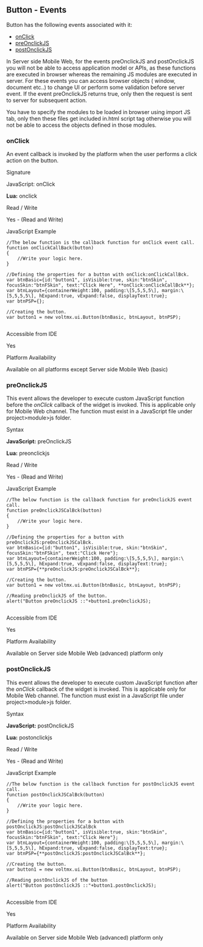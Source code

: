 ﻿  

Button - Events
---------------

Button has the following events associated with it:

*   [onClick](#onclick)
*   [preOnclickJS](#preonclickjs)
*   [postOnclickJS](#postonclickjs)

In Server side Mobile Web, for the events preOnclickJS and postOnclickJS you will not be able to access application model or APIs, as these functions are executed in browser whereas the remaining JS modules are executed in server. For these events you can access browser objects ( window, document etc..) to change UI or perform some validation before server event. If the event preOnclickJS returns true, only then the request is sent to server for subsequent action.  
  
You have to specify the modules to be loaded in browser using import JS tab, only then these files get included in.html script tag otherwise you will not be able to access the objects defined in those modules.

### onClick

An event callback is invoked by the platform when the user performs a click action on the button.

Signature

JavaScript: onClick

**Lua:** onclick

Read / Write

Yes - (Read and Write)

JavaScript Example

```
//The below function is the callback function for onClick event call.
function onClickCallBack(button)
{
    //Write your logic here.
}  
  
//Defining the properties for a button with onClick:onClickCallBck.
var btnBasic={id:"button1", isVisible:true, skin:"btnSkin", focusSkin:"btnFSkin", text:"Click Here", **onClick:onClickCallBck**};
var btnLayout={containerWeight:100, padding:\[5,5,5,5\], margin:\[5,5,5,5\], hExpand:true, vExpand:false, displayText:true};
var btnPSP={};

//Creating the button.
var button1 = new voltmx.ui.Button(btnBasic, btnLayout, btnPSP);  
  

```

Accessible from IDE

Yes

Platform Availability

Available on all platforms except Server side Mobile Web (basic)

### preOnclickJS

This event allows the developer to execute custom JavaScript function before the _onClick_ callback of the widget is invoked. This is applicable only for Mobile Web channel. The function must exist in a JavaScript file under project>module>js folder.

Syntax

**JavaScript:** preOnclickJS

**Lua:** preonclickjs

Read / Write

Yes - (Read and Write)

JavaScript Example

```
//The below function is the callback function for preOnclickJS event call.
function preOnclickJSCalBck(button)
{
    //Write your logic here.
}  
  
//Defining the properties for a button with preOnclickJS:preOnclickJSCalBck.
var btnBasic={id:"button1", isVisible:true, skin:"btnSkin", focusSkin:"btnFSkin", text:"Click Here"};
var btnLayout={containerWeight:100, padding:\[5,5,5,5\], margin:\[5,5,5,5\], hExpand:true, vExpand:false, displayText:true};
var btnPSP={**preOnclickJS:preOnclickJSCalBck**};  
  
//Creating the button.  
var button1 = new voltmx.ui.Button(btnBasic, btnLayout, btnPSP);

//Reading preOnclickJS of the button.
alert("Button preOnclickJS ::"+button1.preOnclickJS);  
  

```

Accessible from IDE

Yes

Platform Availability

Available on Server side Mobile Web (advanced) platform only

### postOnclickJS

This event allows the developer to execute custom JavaScript function after the _onClick_ callback of the widget is invoked. This is applicable only for Mobile Web channel. The function must exist in a JavaScript file under project>module>js folder.

Syntax

**JavaScript:** postOnclickJS

**Lua:** postonclickjs

Read / Write

Yes - (Read and Write)

JavaScript Example

```
//The below function is the callback function for postOnclickJS event call.
function postOnclickJSCalBck(button)
{
    //Write your logic here.
}

//Defining the properties for a button with postOnclickJS:postOnclickJSCalBck
var btnBasic={id:"button1", isVisible:true, skin:"btnSkin", focusSkin:"btnFSkin", text:"Click Here"};
var btnLayout={containerWeight:100, padding:\[5,5,5,5\], margin:\[5,5,5,5\], hExpand:true, vExpand:false, displayText:true};
var btnPSP={**postOnclickJS:postOnclickJSCalBck**};  
  
//Creating the button.  
var button1 = new voltmx.ui.Button(btnBasic, btnLayout, btnPSP);

//Reading postOnclickJS of the button 
alert("Button postOnclickJS ::"+button1.postOnclickJS);  
  

```

Accessible from IDE

Yes

Platform Availability

Available on Server side Mobile Web (advanced) platform only
